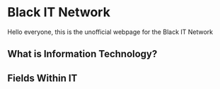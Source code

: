 # Black IT Network
Hello everyone, this is the unofficial webpage for the Black IT Network

## What is Information Technology?

## Fields Within IT

